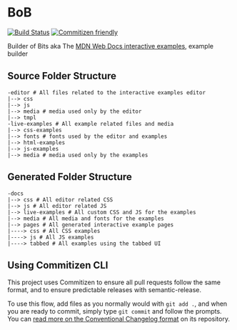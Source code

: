 # BoB

[![Build Status](https://travis-ci.com/mdn/bob.svg?branch=master)](https://travis-ci.com/mdn/bob)
[![Commitizen friendly](https://img.shields.io/badge/commitizen-friendly-brightgreen.svg)](http://commitizen.github.io/cz-cli/)

Builder of Bits aka The [MDN Web Docs interactive examples](https://github.com/mdn/interactive-examples), example builder

## Source Folder Structure

```
-editor # All files related to the interactive examples editor
|--> css
|--> js
|--> media # media used only by the editor
|--> tmpl
-live-examples # All example related files and media
|--> css-examples
|--> fonts # fonts used by the editor and examples
|--> html-examples
|--> js-examples
|--> media # media used only by the examples
```

## Generated Folder Structure

```
-docs
|--> css # All editor related CSS
|--> js # All editor related JS
|--> live-examples # All custom CSS and JS for the examples
|--> media # All media and fonts for the examples
|--> pages # All generated interactive example pages
|----> css # All CSS examples
|----> js # All JS examples
|----> tabbed # All examples using the tabbed UI
```

## Using Commitizen CLI

This project uses Commitizen to ensure all pull requests follow the same format, and to ensure predictable releases with semantic-release.

To use this flow, add files as you normally would with `git add .`, and when you are ready to commit, simply type `git commit` and follow the prompts.
You can [read more on the Conventional Changelog format](https://github.com/conventional-changelog/conventional-changelog) on its repository.
